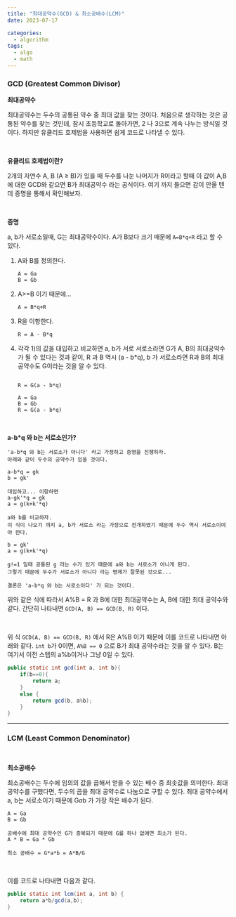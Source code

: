 ```yaml
---
title: "최대공약수(GCD) & 최소공배수(LCM)"
date: 2023-07-17

categories:
  - algorithm
tags:
  - algo
  - math
---
```



### GCD (Greatest Common Divisor)

**최대공약수**

최대공약수는 두수의 공통된 약수 중 최대 값을 찾는 것이다. 처음으로 생각하는 것은 공통된 약수를 찾는 것인데, 잠시 초등학교로 돌아가면, 2 나 3으로 계속 나누는 방식일 것이다. 하지만 유클리드 호제법을 사용하면 쉽게 코드로 나타낼 수 있다.

<br>

**유클리드 호제법이란?**

2개의 자연수 A, B (A ≥ B)가 있을 때 두수를 나눈 나머지가 R이라고 할때 이 값이 A,B 에 대한 GCD와 같으면 B가 최대공약수 라는 공식이다. 여기 까지 들으면 감이 안올 텐데 증명을 통해서 확인해보자.

<br>

**증명**

a, b가 서로소일때, G는 최대공약수이다. A가 B보다 크기 때문에 `A=B*q+R` 라고 할 수 있다.

1. A와 B를 정의한다.
    
    ```
    A = Ga
    B = Gb
    ```
    
2. A>=B 이기 때문에...
    
    ```
    A = B*q+R
    ```
    
3. R을 이항한다.
    
    ```
    R = A - B*q
    ```
    
4. 각각 1)의 값을 대입하고 비교하면 a, b가 서로 서로소라면 G가 A, B의 최대공약수가 될 수 있다는 것과 같이, R 과 B 역시 (a - b*q), b 가 서로소라면 R과 B의 최대 공약수도 G이라는 것을 알 수 있다.
    
    ```
    
    R = G(a - b*q)
    
    A = Ga
    B = Gb
    R = G(a - b*q)
    
    ```

<br>

**a-b*q 와 b는 서로소인가?**

```
'a-b*q 와 b는 서로소가 아니다' 라고 가정하고 증명을 진행하자.
아래와 같이 두수의 공약수가 있을 것이다.

a-b*q = gk
b = gk'

대입하고... 이항하면
a-gk'*q = gk
a = g(k+k'*q)

a와 b를 비교하자. 
이 식이 나오기 까지 a, b가 서로소 라는 가정으로 전개하였기 때문에 두수 역시 서로소이여야 한다.

b = gk'
a = g(k+k'*q) 

g!=1 일때 공통된 g 라는 수가 있기 때문에 a와 b는 서로소가 아니게 된다.
그렇기 때문에 두수가 서로소가 아니다 라는 명제가 잘못된 것으로...

결론은 'a-b*q 와 b는 서로소이다' 가 되는 것이다.
```

위와 같은 식에 따라서 A%B = R 과 B에 대한 최대공약수는 A, B에 대한 최대 공약수와 같다. 간단히 나타내면 `GCD(A, B) == GCD(B, R)` 이다.

<br>

위 식 `GCD(A, B) == GCD(B, R)` 에서 R은 A%B 이기 때문에 이를 코드로 나타내면 아래와 같다. `int b`가 0이면, `A%B == 0` 으로 B가 최대 공약수라는 것을 알 수 있다. B는 여기서 이전 스텝의 a%b이거나 그냥 0일 수 있다.

```java
public static int gcd(int a, int b){
	if(b==0){
		return a;
	}
	else {
		return gcd(b, a%b);
	}
}
```

---

### LCM (Least Common Denominator)

<br>

**최소공배수**

최소공배수는 두수에 임의의 값을 곱해서 얻을 수 있는 배수 중 최솟값을 의미한다. 최대공약수를 구했다면, 두수의 곱을 최대 공약수로 나눔으로 구할 수 있다. 최대 공약수에서 a, b는 서로소이기 때문에 G*a*b 가 가장 작은 배수가 된다.

```
A = Ga
B = Gb

공배수에 최대 공약수인 G가 중복되기 때문에 G를 하나 없애면 최소가 된다.
A * B = Ga * Gb

최소 공배수 = G*a*b = A*B/G
```

<br>

이를 코드로 나타내면 다음과 같다.
```java
public static int lcm(int a, int b) {
	return a*b/gcd(a,b);
}
```
<br>
<br>